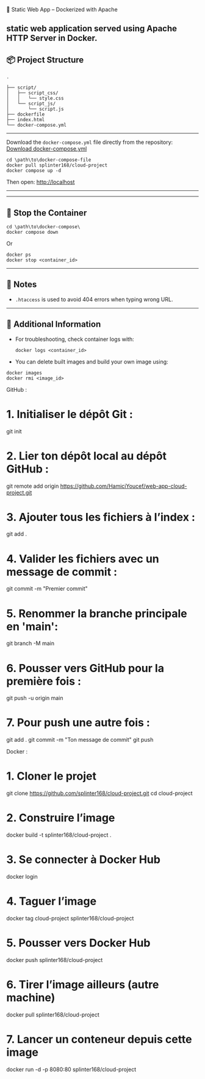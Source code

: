 🚀 Static Web App – Dockerized with Apache

static web application served using Apache HTTP Server in Docker.
---

## 📦 Project Structure

```
.

├── script/
│   ├── script_css/
│   │   └── style.css
│   └── script_js/
│       └── script.js
├── dockerfile
├── index.html
└── docker-compose.yml
```

---


Download the `docker-compose.yml` file directly from the repository:
[Download docker-compose.yml](https://github.com/HamiciYoucef/web-app-cloud-project/blob/main/docker-compose.yaml)

```
cd \path\to\docker-compose-file
docker pull splinter168/cloud-project
docker compose up -d
```

Then open: [http://localhost](http://localhost)

---

---

## 🛑 Stop the Container

```
cd \path\to\docker-compose\
docker compose down
```

Or

```
docker ps
docker stop <container_id>
```

---

## 📁 Notes

- `.htaccess` is used to avoid 404 errors when typing wrong URL.

---

## 📝 Additional Information

- For troubleshooting, check container logs with:

  ```
  docker logs <container_id>
  ```

- You can delete built images and build your own image using:

```
docker images
docker rmi <image_id>
```

GitHub :

# 1. Initialiser le dépôt Git :
git init

# 2. Lier ton dépôt local au dépôt GitHub :
git remote add origin https://github.com/HamiciYoucef/web-app-cloud-project.git

# 3. Ajouter tous les fichiers à l’index :
git add .

# 4. Valider les fichiers avec un message de commit :
git commit -m "Premier commit"

# 5. Renommer la branche principale en 'main':
git branch -M main

# 6. Pousser vers GitHub pour la première fois :
git push -u origin main

# 7. Pour push une autre fois :
git add .
git commit -m "Ton message de commit"
git push

Docker :

# 1. Cloner le projet
git clone https://github.com/splinter168/cloud-project.git
cd cloud-project

# 2. Construire l’image
docker build -t splinter168/cloud-project .

# 3. Se connecter à Docker Hub
docker login

# 4. Taguer l’image
docker tag cloud-project splinter168/cloud-project

# 5. Pousser vers Docker Hub
docker push splinter168/cloud-project

# 6. Tirer l’image ailleurs (autre machine)
docker pull splinter168/cloud-project

# 7. Lancer un conteneur depuis cette image
docker run -d -p 8080:80 splinter168/cloud-project